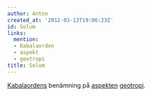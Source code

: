 ```yaml
---
author: Anton
created_at: '2012-03-13T19:06:23Z'
id: Solum
links:
  mention:
  - Kabalaorden
  - aspekt
  - geotropi
title: Solum
---
```


[Kabalaordens] benämning på [aspekten][] [geotropi].

  [Kabalaordens]: Kabalaorden
  [aspekten]: aspekt
  [geotropi]: geotropi
